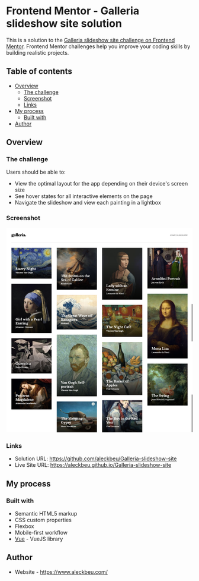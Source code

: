 # Frontend Mentor - Galleria slideshow site solution

This is a solution to the [Galleria slideshow site challenge on Frontend Mentor](https://www.frontendmentor.io/challenges/galleria-slideshow-site-tEA4pwsa6). Frontend Mentor challenges help you improve your coding skills by building realistic projects.

## Table of contents

- [Overview](#overview)
  - [The challenge](#the-challenge)
  - [Screenshot](#screenshot)
  - [Links](#links)
- [My process](#my-process)
  - [Built with](#built-with)
- [Author](#author)

## Overview

### The challenge

Users should be able to:

- View the optimal layout for the app depending on their device's screen size
- See hover states for all interactive elements on the page
- Navigate the slideshow and view each painting in a lightbox

### Screenshot

![Screenshot](https://github.com/aleckbeu/Galleria-slideshow-site/blob/gh-pages/screenshot.png?raw=true)

### Links

- Solution URL: https://github.com/aleckbeu/Galleria-slideshow-site
- Live Site URL: https://aleckbeu.github.io/Galleria-slideshow-site

## My process

### Built with

- Semantic HTML5 markup
- CSS custom properties
- Flexbox
- Mobile-first workflow
- [Vue](https://vuejs.org/) - VueJS library

## Author

- Website - https://www.aleckbeu.com/
